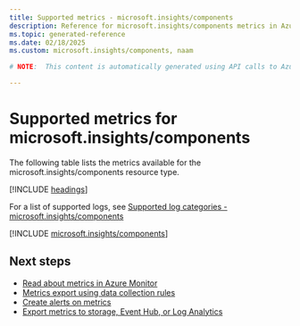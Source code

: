 ```yaml
---
title: Supported metrics - microsoft.insights/components
description: Reference for microsoft.insights/components metrics in Azure Monitor.
ms.topic: generated-reference
ms.date: 02/18/2025
ms.custom: microsoft.insights/components, naam

# NOTE:  This content is automatically generated using API calls to Azure. Any edits made on these files will be overwritten in the next run of the script. 

---
```


  
# Supported metrics for microsoft.insights/components
  
The following table lists the metrics available for the microsoft.insights/components resource type.  
  
  
[!INCLUDE [headings](~/reusable-content/ce-skilling/azure/includes/azure-monitor/reference/metrics/metrics-headings.md)]  
  
  
  
For a list of supported logs, see [Supported log categories - microsoft.insights/components](../supported-logs/microsoft-insights-components-logs.md)  
  
 

[!INCLUDE [microsoft.insights/components](~/reusable-content/ce-skilling/azure/includes/azure-monitor/reference/metrics/microsoft-insights-components-metrics-include.md)]  



## Next steps

- [Read about metrics in Azure Monitor](/azure/azure-monitor/data-platform)
- [Metrics export using data collection rules](/azure/azure-monitor/essentials/data-collection-metrics)
- [Create alerts on metrics](/azure/azure-monitor/alerts/alerts-overview)
- [Export metrics to storage, Event Hub, or Log Analytics](/azure/azure-monitor/essentials/platform-logs-overview)
